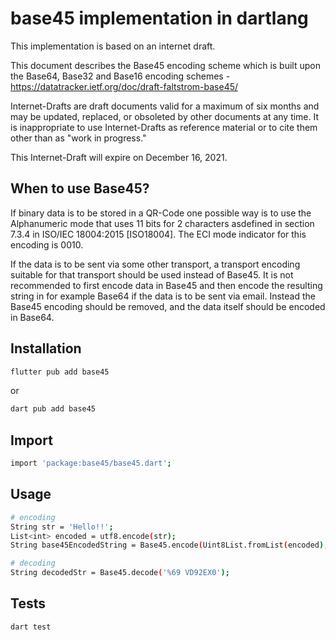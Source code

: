 # base45 implementation in dartlang

This implementation is based on an internet draft.

This document describes the Base45 encoding scheme which is built upon the Base64, Base32 and Base16 encoding schemes - https://datatracker.ietf.org/doc/draft-faltstrom-base45/ 

Internet-Drafts are draft documents valid for a maximum of six months and may be updated, replaced, or obsoleted by other documents at any time.  It is inappropriate to use Internet-Drafts as reference material or to cite them other than as "work in progress."

This Internet-Draft will expire on December 16, 2021.

## When to use Base45?

If binary data is to be stored in a QR-Code one possible way is to use the Alphanumeric mode that uses 11 bits for 2 characters asdefined in section 7.3.4 in ISO/IEC 18004:2015 [ISO18004].  The ECI mode indicator for this encoding is 0010.

If the data is to be sent via some other transport, a transport encoding suitable for that transport should be used instead of Base45.  It is not recommended to first encode data in Base45 and then encode the resulting string in for example Base64 if the data is to be sent via email.  Instead the Base45 encoding should be removed, and the data itself should be encoded in Base64.

## Installation

```bash
flutter pub add base45
```

or

```bash
dart pub add base45
```

## Import

```bash
import 'package:base45/base45.dart';
```

## Usage

```bash
# encoding
String str = 'Hello!!';
List<int> encoded = utf8.encode(str);
String base45EncodedString = Base45.encode(Uint8List.fromList(encoded);

# decoding
String decodedStr = Base45.decode('%69 VD92EX0');
```

## Tests

```bash
dart test
```
